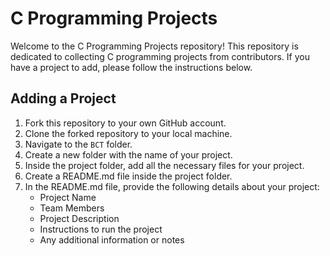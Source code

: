 # C Programming Projects

Welcome to the C Programming Projects repository! This repository is dedicated to collecting C programming projects from contributors. If you have a project to add, please follow the instructions below.

## Adding a Project

1. Fork this repository to your own GitHub account.
2. Clone the forked repository to your local machine.
3. Navigate to the `BCT` folder.
4. Create a new folder with the name of your project.
5. Inside the project folder, add all the necessary files for your project.
6. Create a README.md file inside the project folder.
7. In the README.md file, provide the following details about your project:
   - Project Name
   - Team Members
   - Project Description
   - Instructions to run the project
   - Any additional information or notes



